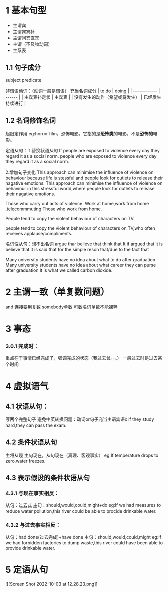 # 1 基本句型
- 主谓宾
- 主谓宾宾补
- 主谓间宾直宾
- 主谓（不及物动词）
- 主系表

## 1.1 句子成分
subject
predicate

非谓语动词：（动词一般是谓语）
充当名词成分
| to do        | doing  |
| ------------ | ------ |
| 主宾表补定状 | 主宾表 |
| 没有发生的动作（希望或将发生）             |  已经发生 持续进行     |

## 1.2 名词修饰名词
起限定作用
eg:horror film，恐怖电影。它指的是**恐怖类**的电影，不是**恐怖的**电影。

定语从句：
1.替换状语从句
If people are exposed to violence every day they regard it as a social norm.
people who are exposed to violence every day they regard it as a social norm.

2.增加句子变化
This approach can minimise the influence of violence on behaviour because life is stessful and people look for outlets to release their nagative emotions.
This approach can minimise the influence of violence on behaviour in this stressful world,where people look for outlets to release their nagative emotions.

Those who carry out acts of violence.
Work at home,work from home ,telecommmuting
Those who work from home.

People tend to copy the violent behaviour of characters on TV.

people tend to copy the violent behaviour of characters on TV,who often receives applause/compliments.

名词性从句：想不出名词
argue thar believe that think that 
It if argued that  it is believe that  it is said that
for the simple reson that/due to the fact that

Many university students have no idea about what to do after graduation
Many university students have no idea about what career they can purse after graduation
It is what we called carbon dioxide.

# 2 主谓一致（单复数问题）
and 连接要用复数
somebody单数
可数名词单数不能裸奔


# 3 事态
### 3.0.1 完成时：
重点在于事情已经完成了，强调完成的状态（我过去曾。。。）
一般过去时是过去某个时间

# 4 虚拟语气
## 4.1 状语从句：
写两个完整句子
避免中英转换问题：动词or句子充当主语宾语x
if they study hard,they can pass the exam.

## 4.2 条件状语从句
主将从现
主句现在，从句现在（真理、客观事实）
eg:If temperature drops to zero,water freezes.

## 4.3 表示假设的条件状语从句
### 4.3.1 与现在事实相反：
从句：过去式 
主句：should,would,could,might+do
eg:If we had measures to reduce water pollution,this river could be able to procide drinkable water.

### 4.3.2 与过去事实相反：
从句：had done(过去完成)+have done
主句：should,would,could,might
eg:If we had forbidden factories to dump waste,this river could have been able to provide drinkable water.

# 5 定语从句
![[Screen Shot 2022-10-03 at 12.28.23.png]]
